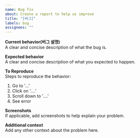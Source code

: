 ```yaml
---
name: Bug fix
about: Create a report to help us improve
title: "[버그]"
labels: bug
assignees: ""
---
```


**Current behavior(버그 설명)**  
A clear and concise description of what the bug is.

**Expected behavior**  
A clear and concise description of what you expected to happen.

**To Reproduce**  
Steps to reproduce the behavior:

1. Go to '...'
2. Click on '....'
3. Scroll down to '....'
4. See error

**Screenshots**  
If applicable, add screenshots to help explain your problem.

**Additional context**  
Add any other context about the problem here.
